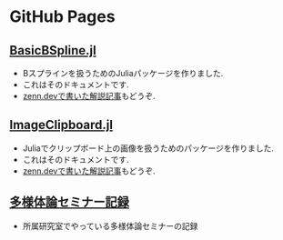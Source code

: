 # GitHub Pages
## [BasicBSpline.jl](https://hyrodium.github.io/BasicBSpline.jl/dev/)
* Bスプラインを扱うためのJuliaパッケージを作りました.
* これはそのドキュメントです.
* [zenn.devで書いた解説記事](https://zenn.dev/hyrodium/articles/5fb08f98d4a918)もどうぞ.

## [ImageClipboard.jl](https://hyrodium.github.io/ImageClipboard.jl/dev/)
* Juliaでクリップボード上の画像を扱うためのパッケージを作りました.
* これはそのドキュメントです.
* [zenn.devで書いた解説記事](https://zenn.dev/hyrodium/articles/764a2462933259)もどうぞ.

## [多様体論セミナー記録](https://hyrodium.github.io/manifold-seminar/)
* 所属研究室でやっている多様体論セミナーの記録
